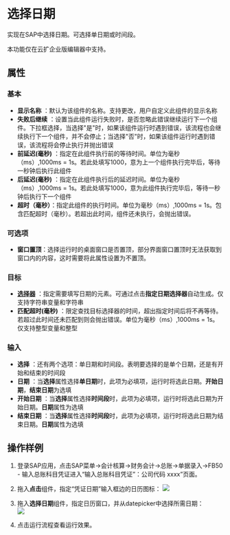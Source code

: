 # 选择日期

实现在SAP中选择日期。可选择单日期或时间段。

本功能仅在云扩企业版编辑器中支持。

## 属性

### 基本

- **显示名称** ：默认为该组件的名称。支持更改，用户自定义此组件的显示名称
- **失败后继续** ：设置当此组件运行失败时，是否忽略此错误继续运行下一个组件。下拉框选择，当选择"是"时，如果该组件运行时遇到错误，该流程也会继续执行下一个组件，并不会停止；当选择"否"时，如果该组件运行时遇到错误，该流程将会停止执行并抛出错误
- **前延迟(毫秒)** ：指定在此组件执行前的等待时间。单位为毫秒（ms）,1000ms = 1s。若此处填写1000，意为上一个组件执行完毕后，等待一秒钟后执行此组件
- **后延迟(毫秒)** ：指定在此组件执行后的延迟时间。单位为毫秒（ms）,1000ms = 1s。若此处填写1000，意为此组件执行完毕后，等待一秒钟后执行下一个组件
- **超时（毫秒）**：指定此组件的执行时间。单位为毫秒（ms）,1000ms = 1s。包含匹配超时（毫秒）。若超出此时间，组件还未执行，会抛出错误。

### 可选项

- **窗口置顶**：选择运行时的桌面窗口是否置顶，部分界面窗口置顶时无法获取到窗口内的内容，这时需要将此属性设置为不置顶。

### 目标

- **[选择器](../../Appendix/Selector.md?_v=v2020.4)** ：指定需要填写日期的元素。可通过点击**指定日期选择器**自动生成。仅支持字符串变量和字符串
- **匹配超时(毫秒)** ：限定查找目标选择器的时间，超出指定时间后将不再等待。若超过此时间还未匹配到则会抛出错误。单位为毫秒（ms）,1000ms = 1s。仅支持整型变量和整型

### 输入

- **选择** ：还有两个选项：单日期和时间段。表明要选择的是单个日期，还是有开始和结束的时间段
- **日期** ：当**选择**属性选择**单日期**时，此项为必填项，运行时将选此日期。**开始日期**，**结束日期**为选填
- **开始日期** ：当**选择**属性选择**时间段**时，此项为必填项，运行时将选此日期为开始日期。**日期**属性为选填
- **结束日期** ：当**选择**属性选择**时间段**时，此项为必填项，运行时将选此日期为结束日期。**日期**属性为选填

## 操作样例

1. 登录SAP应用，点击SAP菜单->会计核算->财务会计->总账->单据录入->FB50 - 输入总账科目凭证进入“输入总账科目凭证”：公司代码 xxxx”页面。
   
2. 拖入**点击**组件，指定“凭证日期”输入框边的日历图标：
   ![](https://docimages.blob.core.chinacloudapi.cn/images/Activities/selectCalendar-1.png)
   
3. 拖入**选择日期**组件，指定日历窗口，并从datepicker中选择所需日期：  
   ![](https://docimages.blob.core.chinacloudapi.cn/images/Activities/selectCalendar-2.png)
4. 点击运行流程查看运行效果。
